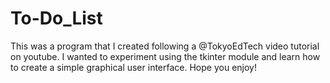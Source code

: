 # To-Do_List

This was a program that I created following a @TokyoEdTech video tutorial on youtube. I wanted to experiment using the tkinter module and learn how to create a simple graphical user interface. Hope you enjoy!
